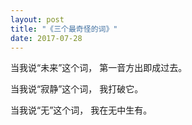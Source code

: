 ```yaml
---
layout: post
title: "《三个最奇怪的词》"
date: 2017-07-28
---
```


当我说“未来”这个词，
第一音方出即成过去。

当我说“寂静”这个词，
我打破它。

当我说“无”这个词，
我在无中生有。
